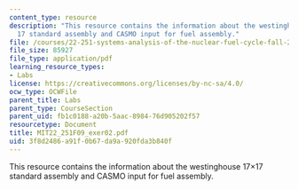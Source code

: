 ```yaml
---
content_type: resource
description: "This resource contains the information about the westinghouse 17\xD7\
  17 standard assembly and CASMO input for fuel assembly."
file: /courses/22-251-systems-analysis-of-the-nuclear-fuel-cycle-fall-2009/3f8d2486a91f0b67da9a920fda3b840f_MIT22_251F09_exer02.pdf
file_size: 85927
file_type: application/pdf
learning_resource_types:
- Labs
license: https://creativecommons.org/licenses/by-nc-sa/4.0/
ocw_type: OCWFile
parent_title: Labs
parent_type: CourseSection
parent_uid: fb1c0188-a20b-5aac-8984-76d905202f57
resourcetype: Document
title: MIT22_251F09_exer02.pdf
uid: 3f8d2486-a91f-0b67-da9a-920fda3b840f
---
```

This resource contains the information about the westinghouse 17×17 standard assembly and CASMO input for fuel assembly.